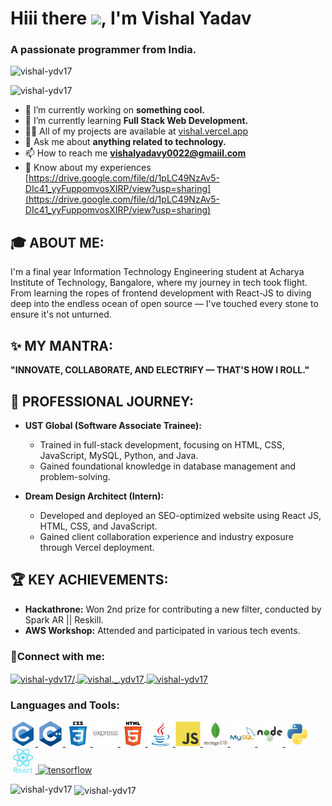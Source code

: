 <div align="left">
  
<h1>Hiii there <img src="https://raw.githubusercontent.com/MartinHeinz/MartinHeinz/master/wave.gif" width="30px">, I'm Vishal Yadav</h1>
<h3>A passionate programmer from India.</h3>

<p> <img src="https://komarev.com/ghpvc/?username=vishal-ydv17&label=Profile%20views&color=0e75b6&style=flat" alt="vishal-ydv17" /> </p>

</div>
<p align="left"> 
  <img src="https://komarev.com/ghpvc/?username=vishal-ydv17&label=Profile%20views&color=0e75b6&style=flat" alt="vishal-ydv17" /> 
</p>

- 🔭 I’m currently working on **something cool.**
- 🌱 I’m currently learning **Full Stack Web Development.**
- 👨‍💻 All of my projects are available at [vishal.vercel.app](vishal.vercel.app)
- 💬 Ask me about **anything related to technology.**
- 📫 How to reach me **vishalyadavy0022@gmaiil.com**
- 📄 Know about my experiences [https://drive.google.com/file/d/1pLC49NzAv5-DIc41_yyFuppomvosXIRP/view?usp=sharing](https://drive.google.com/file/d/1pLC49NzAv5-DIc41_yyFuppomvosXIRP/view?usp=sharing)

## 🎓 **ABOUT ME:**
I'm a final year Information Technology Engineering student at Acharya Institute of Technology, Bangalore, where my journey in tech took flight. From learning the ropes of frontend development with React-JS to diving deep into the endless ocean of open source — I've touched every stone to ensure it's not unturned.

## ✨ **MY MANTRA:**
**"INNOVATE, COLLABORATE, AND ELECTRIFY — THAT'S HOW I ROLL."**

## 🚀 **PROFESSIONAL JOURNEY:**
- **UST Global (Software Associate Trainee):**
  - Trained in full-stack development, focusing on HTML, CSS, JavaScript, MySQL, Python, and Java.
  - Gained foundational knowledge in database management and problem-solving.

- **Dream Design Architect (Intern):**
  - Developed and deployed an SEO-optimized website using React JS, HTML, CSS, and JavaScript.
  - Gained client collaboration experience and industry exposure through Vercel deployment.

## 🏆 **KEY ACHIEVEMENTS:**
- **Hackathrone:** Won 2nd prize for contributing a new filter, conducted by Spark AR || Reskill.
- **AWS Workshop:** Attended and participated in various tech events.


<!--## 🌐 **OPEN SOURCE & COMMUNITY:**
- **Engaged with Girlscript Winter of Foundation to improve their web interface.**
- **Led web development for ANTERIX Club's events, ensuring creativity and promptness.**-->

<h3 align="left">🤝Connect with me:</h3>
<p align="left">
  <a href="https://linkedin.com/in/vishal-ydv17/" target="blank">
    <img align="center" src="https://raw.githubusercontent.com/rahuldkjain/github-profile-readme-generator/master/src/images/icons/Social/linked-in-alt.svg" alt="vishal-ydv17/" height="30" width="40" />
  </a>
  <a href="https://instagram.com/vishal._.ydv17" target="blank">
    <img align="center" src="https://raw.githubusercontent.com/rahuldkjain/github-profile-readme-generator/master/src/images/icons/Social/instagram.svg" alt="vishal._.ydv17" height="30" width="40" />
  </a>
  <a href="https://www.leetcode.com/vishal-ydv17" target="blank">
    <img align="center" src="https://raw.githubusercontent.com/rahuldkjain/github-profile-readme-generator/master/src/images/icons/Social/leet-code.svg" alt="vishal-ydv17" height="30" width="40" />
  </a>
</p>

<h3 align="left">Languages and Tools:</h3>
<p align="left"> 
  <a href="https://www.cprogramming.com/" target="_blank" rel="noreferrer"> 
    <img src="https://raw.githubusercontent.com/devicons/devicon/master/icons/c/c-original.svg" alt="c" width="40" height="40"/> 
  </a> 
  <a href="https://www.w3schools.com/cpp/" target="_blank" rel="noreferrer"> 
    <img src="https://raw.githubusercontent.com/devicons/devicon/master/icons/cplusplus/cplusplus-original.svg" alt="cplusplus" width="40" height="40"/> 
  </a> 
  <a href="https://www.w3schools.com/css/" target="_blank" rel="noreferrer"> 
    <img src="https://raw.githubusercontent.com/devicons/devicon/master/icons/css3/css3-original-wordmark.svg" alt="css3" width="40" height="40"/> 
  </a> 
  <a href="https://expressjs.com" target="_blank" rel="noreferrer"> 
    <img src="https://raw.githubusercontent.com/devicons/devicon/master/icons/express/express-original-wordmark.svg" alt="express" width="40" height="40"/> 
  </a> 
  <a href="https://www.w3.org/html/" target="_blank" rel="noreferrer"> 
    <img src="https://raw.githubusercontent.com/devicons/devicon/master/icons/html5/html5-original-wordmark.svg" alt="html5" width="40" height="40"/> 
  </a> 
  <a href="https://www.java.com" target="_blank" rel="noreferrer"> 
    <img src="https://raw.githubusercontent.com/devicons/devicon/master/icons/java/java-original.svg" alt="java" width="40" height="40"/> 
  </a> 
  <a href="https://developer.mozilla.org/en-US/docs/Web/JavaScript" target="_blank" rel="noreferrer"> 
    <img src="https://raw.githubusercontent.com/devicons/devicon/master/icons/javascript/javascript-original.svg" alt="javascript" width="40" height="40"/> 
  </a> 
  <a href="https://www.mongodb.com/" target="_blank" rel="noreferrer"> 
    <img src="https://raw.githubusercontent.com/devicons/devicon/master/icons/mongodb/mongodb-original-wordmark.svg" alt="mongodb" width="40" height="40"/> 
  </a> 
  <a href="https://www.mysql.com/" target="_blank" rel="noreferrer"> 
    <img src="https://raw.githubusercontent.com/devicons/devicon/master/icons/mysql/mysql-original-wordmark.svg" alt="mysql" width="40" height="40"/> 
  </a> 
  <a href="https://nodejs.org" target="_blank" rel="noreferrer"> 
    <img src="https://raw.githubusercontent.com/devicons/devicon/master/icons/nodejs/nodejs-original-wordmark.svg" alt="nodejs" width="40" height="40"/> 
  </a> 
  <a href="https://www.python.org" target="_blank" rel="noreferrer"> 
    <img src="https://raw.githubusercontent.com/devicons/devicon/master/icons/python/python-original.svg" alt="python" width="40" height="40"/> 
  </a> 
  <a href="https://reactjs.org/" target="_blank" rel="noreferrer"> 
    <img src="https://raw.githubusercontent.com/devicons/devicon/master/icons/react/react-original-wordmark.svg" alt="react" width="40" height="40"/> 
  </a> 
  <a href="https://www.tensorflow.org" target="_blank" rel="noreferrer"> 
    <img src="https://www.vectorlogo.zone/logos/tensorflow/tensorflow-icon.svg" alt="tensorflow" width="40" height="40"/> 
  </a> 
</p>

<p>
  <img align="left" src="https://github-readme-stats.vercel.app/api/top-langs?username=vishal-ydv17&show_icons=true&locale=en&layout=compact" alt="vishal-ydv17" />
</p>

<p>
  &nbsp;<img align="center" src="https://github-readme-stats.vercel.app/api?username=vishal-ydv17&show_icons=true&locale=en" alt="vishal-ydv17" />
</p>
